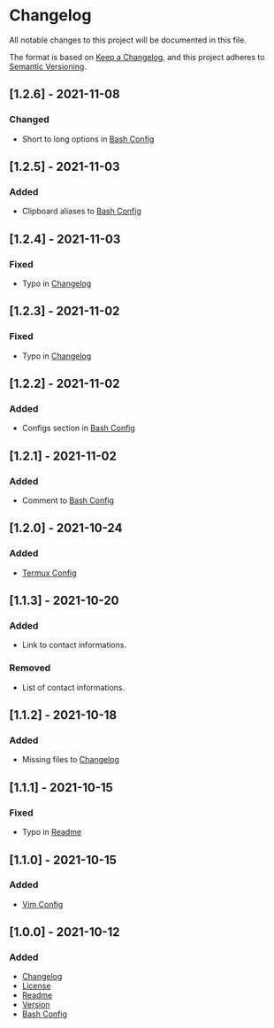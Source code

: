 # Changelog
All notable changes to this project will be documented in this file.

The format is based on [Keep a Changelog](https://keepachangelog.com/en/1.0.0/),
and this project adheres to [Semantic Versioning](https://semver.org/spec/v2.0.0.html).

## [1.2.6] - 2021-11-08
### Changed
- Short to long options in [Bash Config](home/.bashrc)

## [1.2.5] - 2021-11-03
### Added
- Clipboard aliases to [Bash Config](home/.bashrc)

## [1.2.4] - 2021-11-03
### Fixed
- Typo in [Changelog](CHANGELOG.md)

## [1.2.3] - 2021-11-02
### Fixed
- Typo in [Changelog](CHANGELOG.md)

## [1.2.2] - 2021-11-02
### Added
- Configs section in [Bash Config](home/.bashrc)

## [1.2.1] - 2021-11-02
### Added
- Comment to [Bash Config](home/.bashrc)

## [1.2.0] - 2021-10-24
### Added
- [Termux Config](home/.termux/termux.properties)

## [1.1.3] - 2021-10-20
### Added
- Link to contact informations.

### Removed
- List of contact informations.

## [1.1.2] - 2021-10-18
### Added
- Missing files to [Changelog](CHANGELOG.md)

## [1.1.1] - 2021-10-15
### Fixed
- Typo in [Readme](README.md)

## [1.1.0] - 2021-10-15
### Added
- [Vim Config](home/.vimrc)

## [1.0.0] - 2021-10-12
### Added
- [Changelog](CHANGELOG.md)
- [License](LICENSE)
- [Readme](README.md)
- [Version](VERSION)
- [Bash Config](home/.bashrc)
